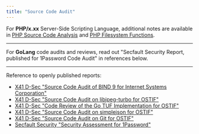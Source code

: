 ```yaml
---
title: "Source Code Audit"
---
```


For **PHP/x.xx** Server-Side Scripting Language, additional notes are available in [PHP Source Code Analysis](/php-source-code-analysis) and [PHP Filesystem Functions](/php-filesystem-functions).

---

For **GoLang** code audits and reviews, read out "Secfault Security Report, published for 1Password Code Audit" in references below.

---

Reference to openly published reports:

- [X41 D-Sec "Source Code Audit of BIND 9 for Internet Systems Corporation"](https://www.x41-dsec.de/static/reports/X41-ISC-BIND9-Code-Audit-Public-Report-2024-02-13.pdf)
- [X41 D-Sec "Source Code Audit on libjpeg-turbo for OSTIF"](https://www.x41-dsec.de/static/reports/X41-OSTIF-libjpegturbo-Audit-20230712-Public.pdf)
- [X41 D-Sec "Code Review of the Go TUF Implementation for OSTIF"](https://www.x41-dsec.de/static/reports/X41-go-tuf-Audit-2023-Final-Report-PUBLIC.pdf)
- [X41 D-Sec "Source Code Audit on simplejson for OSTIF"](https://www.x41-dsec.de/static/reports/X41-OSTIF-simplejson-CodeRview-2023-04-18.pdf)
- [X41 D-Sec "Source Code Audit on Git for OSTIF"](https://www.x41-dsec.de/static/reports/X41-OSTIF-Gitlab-Git-Security-Audit-20230117-public.pdf)
- [Secfault Security "Security Assessment for 1Password"](https://bucket.agilebits.com/security/SecfaultSecurity_Report_OP_Security_Assessment_v1.0.pdf)